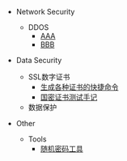 
- Network Security
  - DDOS
    - [AAA](/network-security/aaa.md)
    - [BBB](/network-security/bbb.md)

- Data Security
  - SSL数字证书
    - [生成各种证书的快捷命令](/data-security/ssl-tutorial.md)
    - [国密证书测试手记](/data-security/gmssl-tutorial.md)
  - 数据保护
  
- Other
  - Tools
    - [随机密码工具](/other/random-password.md)
